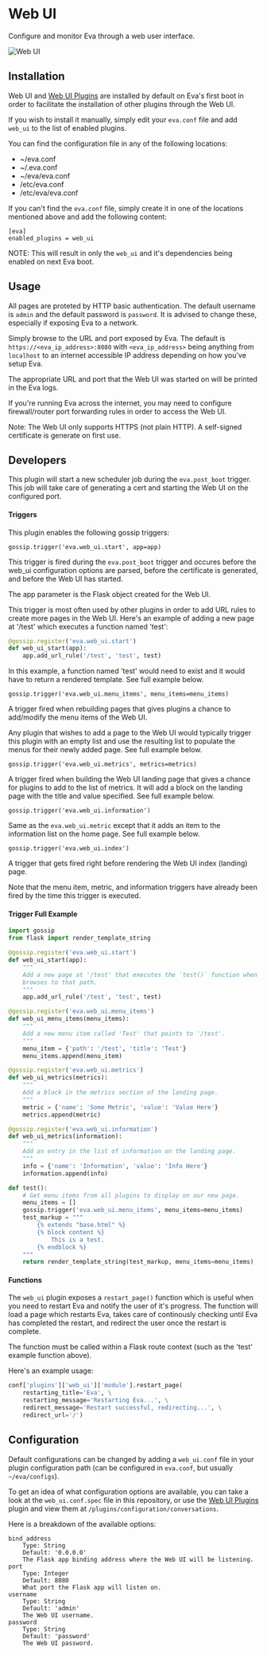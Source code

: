 Web UI
======

Configure and monitor Eva through a web user interface.

![Web UI](/screenshot.png?raw=true "https://127.0.0.1:8080")

## Installation

Web UI and [Web UI Plugins](https://github.com/edouardpoitras/eva-web-ui-plugins) are installed by default on Eva's first boot in order to facilitate the installation of other plugins through the Web UI.

If you wish to install it manually, simply edit your `eva.conf` file and add `web_ui` to the list of enabled plugins.

You can find the configuration file in any of the following locations:

* ~/eva.conf
* ~/.eva.conf
* ~/eva/eva.conf
* /etc/eva.conf
* /etc/eva/eva.conf

If you can't find the `eva.conf` file, simply create it in one of the locations mentioned above and add the following content:

    [eva]
    enabled_plugins = web_ui

NOTE: This will result in only the `web_ui` and it's dependencies being enabled on next Eva boot.

## Usage

All pages are proteted by HTTP basic authentication.
The default username is `admin` and the default password is `password`.
It is advised to change these, especially if exposing Eva to a network.

Simply browse to the URL and port exposed by Eva. The default is `https://<eva_ip_address>:8080` with `<eva_ip_address>` being anything from `localhost` to an internet accessible IP address depending on how you've setup Eva.

The appropriate URL and port that the Web UI was started on will be printed in the Eva logs.

If you're running Eva across the internet, you may need to configure firewall/router port forwarding rules in order to access the Web UI.

Note: The Web UI only supports HTTPS (not plain HTTP).
A self-signed certificate is generate on first use.

## Developers

This plugin will start a new scheduler job during the `eva.post_boot` trigger.
This job will take care of generating a cert and starting the Web UI on the configured port.

#### Triggers

This plugin enables the following gossip triggers:

`gossip.trigger('eva.web_ui.start', app=app)`

This trigger is fired during the `eva.post_boot` trigger and occures before the web_ui configuration options are parsed, before the certificate is generated, and before the Web UI has started.

The app parameter is the Flask object created for the Web UI.

This trigger is most often used by other plugins in order to add URL rules to create more pages in the Web UI. Here's an example of adding a new page at '/test' which executes a function named 'test':

```python
@gossip.register('eva.web_ui.start')
def web_ui_start(app):
    app.add_url_rule('/test', 'test', test)
```

In this example, a function named 'test' would need to exist and it would have to return a rendered template. See full example below.

`gossip.trigger('eva.web_ui.menu_items', menu_items=menu_items)`

A trigger fired when rebuilding pages that gives plugins a chance to add/modify the menu items of the Web UI.

Any plugin that wishes to add a page to the Web UI would typically trigger this plugin with an empty list and use the resulting list to populate the menus for their newly added page. See full example below.

`gossip.trigger('eva.web_ui.metrics', metrics=metrics)`

A trigger fired when building the Web UI landing page that gives a chance for plugins to add to the list of metrics. It will add a block on the landing page with the title and value specified. See full example below.

`gossip.trigger('eva.web_ui.information')`

Same as the `eva.web_ui.metric` except that it adds an item to the information list on the home page. See full example below.

`gossip.trigger('eva.web_ui.index')`

A trigger that gets fired right before rendering the Web UI index (landing) page.

Note that the menu item, metric, and information triggers have already been fired by the time this trigger is executed.

#### Trigger Full Example

```python
import gossip
from flask import render_template_string

@gossip.register('eva.web_ui.start')
def web_ui_start(app):
    """
    Add a new page at '/test' that executes the `test()` function when a user
    browses to that path.
    """
    app.add_url_rule('/test', 'test', test)

@gossip.register('eva.web_ui.menu_items')
def web_ui_menu_items(menu_items):
    """
    Add a new menu item called 'Test' that points to '/test'.
    """
    menu_item = {'path': '/test', 'title': 'Test'}
    menu_items.append(menu_item)

@gossip.register('eva.web_ui.metrics')
def web_ui_metrics(metrics):
    """
    Add a block in the metrics section of the landing page.
    """
    metric = {'name': 'Some Metric', 'value': 'Value Here'}
    metrics.append(metric)

@gossip.register('eva.web_ui.information')
def web_ui_metrics(information):
    """
    Add an entry in the list of information on the landing page.
    """
    info = {'name': 'Information', 'value': 'Info Here'}
    information.append(info)

def test():
    # Get menu items from all plugins to display on our new page.
    menu_items = []
    gossip.trigger('eva.web_ui.menu_items', menu_items=menu_items)
    test_markup = """
        {% extends "base.html" %}
        {% block content %}
            This is a test.
        {% endblock %}
    """
    return render_template_string(test_markup, menu_items=menu_items)
```

#### Functions

The `web_ui` plugin exposes a `restart_page()` function which is useful when you need to restart Eva and notify the user of it's progress. The function will load a page which restarts Eva, takes care of continously checking until Eva has completed the restart, and redirect the user once the restart is complete.

The function must be called within a Flask route context (such as the 'test' example function above).

Here's an example usage:

```python
conf['plugins']['web_ui']['module'].restart_page(
    restarting_title='Eva', \
    restarting_message='Restarting Eva...', \
    redirect_message='Restart successful, redirecting...', \
    redirect_url='/')
```

## Configuration

Default configurations can be changed by adding a `web_ui.conf` file in your plugin configuration path (can be configured in `eva.conf`, but usually `~/eva/configs`).

To get an idea of what configuration options are available, you can take a look at the `web_ui.conf.spec` file in this repository, or use the [Web UI Plugins](https://github.com/edouardpoitras/eva-web-ui-plugins) plugin and view them at `/plugins/configuration/conversations`.

Here is a breakdown of the available options:

    bind_address
        Type: String
        Default: '0.0.0.0'
        The Flask app binding address where the Web UI will be listening.
    port
        Type: Integer
        Default: 8080
        What port the Flask app will listen on.
    username
        Type: String
        Default: 'admin'
        The Web UI username.
    password
        Type: String
        Default: 'password'
        The Web UI password.
